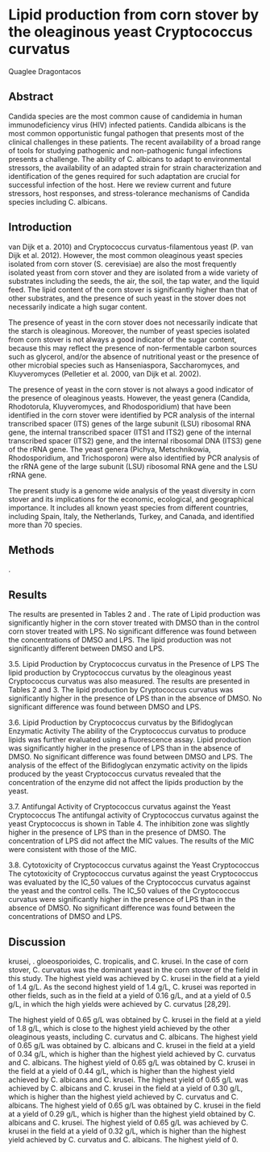 # Lipid production from corn stover by the oleaginous yeast Cryptococcus curvatus
Quaglee Dragontacos


## Abstract
Candida species are the most common cause of candidemia in human immunodeficiency virus (HIV) infected patients. Candida albicans is the most common opportunistic fungal pathogen that presents most of the clinical challenges in these patients. The recent availability of a broad range of tools for studying pathogenic and non-pathogenic fungal infections presents a challenge. The ability of C. albicans to adapt to environmental stressors, the availability of an adapted strain for strain characterization and identification of the genes required for such adaptation are crucial for successful infection of the host. Here we review current and future stressors, host responses, and stress-tolerance mechanisms of Candida species including C. albicans.


## Introduction
van Dijk et a. 2010) and Cryptococcus curvatus-filamentous yeast (P. van Dijk et al. 2012). However, the most common oleaginous yeast species isolated from corn stover (S. cerevisiae) are also the most frequently isolated yeast from corn stover and they are isolated from a wide variety of substrates including the seeds, the air, the soil, the tap water, and the liquid feed. The lipid content of the corn stover is significantly higher than that of other substrates, and the presence of such yeast in the stover does not necessarily indicate a high sugar content.

The presence of yeast in the corn stover does not necessarily indicate that the starch is oleaginous. Moreover, the number of yeast species isolated from corn stover is not always a good indicator of the sugar content, because this may reflect the presence of non-fermentable carbon sources such as glycerol, and/or the absence of nutritional yeast or the presence of other microbial species such as Hanseniaspora, Saccharomyces, and Kluyveromyces (Pelletier et al. 2000, van Dijk et al. 2002).

The presence of yeast in the corn stover is not always a good indicator of the presence of oleaginous yeasts. However, the yeast genera (Candida, Rhodotorula, Kluyveromyces, and Rhodosporidium) that have been identified in the corn stover were identified by PCR analysis of the internal transcribed spacer (ITS) genes of the large subunit (LSU) ribosomal RNA gene, the internal transcribed spacer (ITS1 and ITS2) gene of the internal transcribed spacer (ITS2) gene, and the internal ribosomal DNA (ITS3) gene of the rRNA gene. The yeast genera (Pichya, Metschnikowia, Rhodosporidium, and Trichosporon) were also identified by PCR analysis of the rRNA gene of the large subunit (LSU) ribosomal RNA gene and the LSU rRNA gene.

The present study is a genome wide analysis of the yeast diversity in corn stover and its implications for the economic, ecological, and geographical importance. It includes all known yeast species from different countries, including Spain, Italy, the Netherlands, Turkey, and Canada, and identified more than 70 species.


## Methods
.


## Results
The results are presented in Tables 2 and . The rate of Lipid production was significantly higher in the corn stover treated with DMSO than in the control corn stover treated with LPS. No significant difference was found between the concentrations of DMSO and LPS. The lipid production was not significantly different between DMSO and LPS.

3.5. Lipid Production by Cryptococcus curvatus in the Presence of LPS
The lipid production by Cryptococcus curvatus by the oleaginous yeast Cryptococcus curvatus was also measured. The results are presented in Tables 2 and 3. The lipid production by Cryptococcus curvatus was significantly higher in the presence of LPS than in the absence of DMSO. No significant difference was found between DMSO and LPS.

3.6. Lipid Production by Cryptococcus curvatus by the Bifidoglycan Enzymatic Activity
The ability of the Cryptococcus curvatus to produce lipids was further evaluated using a fluorescence assay. Lipid production was significantly higher in the presence of LPS than in the absence of DMSO. No significant difference was found between DMSO and LPS. The analysis of the effect of the Bifidoglycan enzymatic activity on the lipids produced by the yeast Cryptococcus curvatus revealed that the concentration of the enzyme did not affect the lipids production by the yeast.

3.7. Antifungal Activity of Cryptococcus curvatus against the Yeast Cryptococcus
The antifungal activity of Cryptococcus curvatus against the yeast Cryptococcus is shown in Table 4. The inhibition zone was slightly higher in the presence of LPS than in the presence of DMSO. The concentration of LPS did not affect the MIC values. The results of the MIC were consistent with those of the MIC.

3.8. Cytotoxicity of Cryptococcus curvatus against the Yeast Cryptococcus
The cytotoxicity of Cryptococcus curvatus against the yeast Cryptococcus was evaluated by the IC_50 values of the Cryptococcus curvatus against the yeast and the control cells. The IC_50 values of the Cryptococcus curvatus were significantly higher in the presence of LPS than in the absence of DMSO. No significant difference was found between the concentrations of DMSO and LPS.


## Discussion
krusei, . gloeosporioides, C. tropicalis, and C. krusei. In the case of corn stover, C. curvatus was the dominant yeast in the corn stover of the field in this study. The highest yield was achieved by C. krusei in the field at a yield of 1.4 g/L. As the second highest yield of 1.4 g/L, C. krusei was reported in other fields, such as in the field at a yield of 0.16 g/L, and at a yield of 0.5 g/L, in which the high yields were achieved by C. curvatus [28,29].

The highest yield of 0.65 g/L was obtained by C. krusei in the field at a yield of 1.8 g/L, which is close to the highest yield achieved by the other oleaginous yeasts, including C. curvatus and C. albicans. The highest yield of 0.65 g/L was obtained by C. albicans and C. krusei in the field at a yield of 0.34 g/L, which is higher than the highest yield achieved by C. curvatus and C. albicans. The highest yield of 0.65 g/L was obtained by C. krusei in the field at a yield of 0.44 g/L, which is higher than the highest yield achieved by C. albicans and C. krusei. The highest yield of 0.65 g/L was achieved by C. albicans and C. krusei in the field at a yield of 0.30 g/L, which is higher than the highest yield achieved by C. curvatus and C. albicans. The highest yield of 0.65 g/L was obtained by C. krusei in the field at a yield of 0.29 g/L, which is higher than the highest yield obtained by C. albicans and C. krusei. The highest yield of 0.65 g/L was achieved by C. krusei in the field at a yield of 0.32 g/L, which is higher than the highest yield achieved by C. curvatus and C. albicans. The highest yield of 0.
